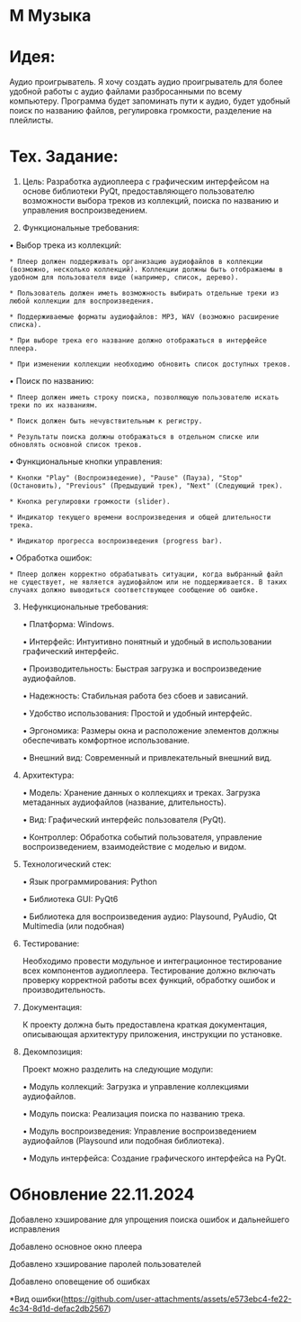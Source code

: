 # M Музыка

# Идея:
Аудио проигрыватель.
Я хочу создать аудио проигрыватель для более удобной работы с аудио файлами разбросанными по всему компьютеру.
Программа будет запоминать пути к аудио, будет удобный поиск по названию файлов, регулировка громкости, разделение на плейлисты.

# Тех. Задание:
1. Цель:
Разработка аудиоплеера с графическим интерфейсом на основе библиотеки PyQt, предоставляющего пользователю возможности выбора треков из коллекций, поиска по названию и управления воспроизведением.


2. Функциональные требования:

• Выбор трека из коллекций:

    * Плеер должен поддерживать организацию аудиофайлов в коллекции (возможно, несколько коллекций). Коллекции должны быть отображаемы в удобном для пользователя виде (например, список, дерево).
    
    * Пользователь должен иметь возможность выбирать отдельные треки из любой коллекции для воспроизведения.
    
    * Поддерживаемые форматы аудиофайлов: MP3, WAV (возможно расширение списка).
    
    * При выборе трека его название должно отображаться в интерфейсе плеера.
    
    * При изменении коллекции необходимо обновить список доступных треков.

• Поиск по названию:

    * Плеер должен иметь строку поиска, позволяющую пользователю искать треки по их названиям.
    
    * Поиск должен быть нечувствительным к регистру.
    
    * Результаты поиска должны отображаться в отдельном списке или обновлять основной список треков.
• Функциональные кнопки управления:

    * Кнопки "Play" (Воспроизведение), "Pause" (Пауза), "Stop" (Остановить), "Previous" (Предыдущий трек), "Next" (Следующий трек).
    
    * Кнопка регулировки громкости (slider).
    
    * Индикатор текущего времени воспроизведения и общей длительности трека.
    
    * Индикатор прогресса воспроизведения (progress bar).
• Обработка ошибок:

    * Плеер должен корректно обрабатывать ситуации, когда выбранный файл не существует, не является аудиофайлом или не поддерживается. В таких случаях должно выводиться соответствующее сообщение об ошибке.


3. Нефункциональные требования:

   • Платформа: Windows.

   • Интерфейс: Интуитивно понятный и удобный в использовании графический интерфейс.

   • Производительность: Быстрая загрузка и воспроизведение аудиофайлов.

   • Надежность: Стабильная работа без сбоев и зависаний.

   • Удобство использования: Простой и удобный интерфейс.

   • Эргономика: Размеры окна и расположение элементов должны обеспечивать комфортное использование.

   • Внешний вид: Современный и привлекательный внешний вид.


4. Архитектура:

   • Модель: Хранение данных о коллекциях и треках. Загрузка метаданных аудиофайлов (название, длительность).

   • Вид: Графический интерфейс пользователя (PyQt).

   • Контроллер: Обработка событий пользователя, управление воспроизведением, взаимодействие с моделью и видом.


5. Технологический стек:

   • Язык программирования: Python
   
   • Библиотека GUI: PyQt6

   • Библиотека для воспроизведения аудио: Playsound, PyAudio, Qt Multimedia (или подобная)


6. Тестирование:

   Необходимо провести модульное и интеграционное тестирование всех компонентов аудиоплеера. Тестирование должно включать проверку корректной работы всех функций, обработку ошибок и производительность.

7. Документация:

   К проекту должна быть предоставлена краткая документация, описывающая архитектуру приложения, инструкции по установке.


8. Декомпозиция:

   Проект можно разделить на следующие модули:

      • Модуль коллекций: Загрузка и управление коллекциями аудиофайлов.
   
      • Модуль поиска: Реализация поиска по названию трека.
   
      • Модуль воспроизведения: Управление воспроизведением аудиофайлов (Playsound или подобная библиотека).
   
      • Модуль интерфейса: Создание графического интерфейса на PyQt.


# Обновление 22.11.2024

Добавлено хэширование для упрощения поиска ошибок и дальнейшего исправления

Добавлено основное окно плеера

Добавлено хэширование паролей пользователей

Добавлено оповещение об ошибках 

   *Вид ошибки(https://github.com/user-attachments/assets/e573ebc4-fe22-4c34-8d1d-defac2db2567)
